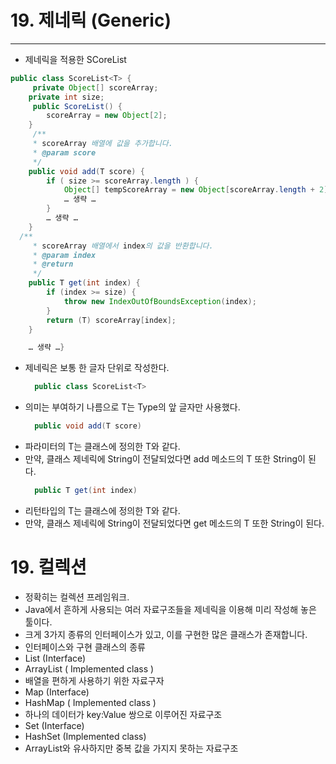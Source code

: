 # 19. 제네릭 (Generic)
---
* 제네릭을 적용한 SCoreList
```java
public class ScoreList<T> {
     private Object[] scoreArray;
    private int size;
     public ScoreList() {
        scoreArray = new Object[2];
    }
     /**
     * scoreArray 배열에 값을 추가합니다.
     * @param score
     */
    public void add(T score) {
        if ( size >= scoreArray.length ) {
            Object[] tempScoreArray = new Object[scoreArray.length + 2];
            … 생략 …
        }
        … 생략 …
    }
  /**
     * scoreArray 배열에서 index의 값을 반환합니다.
     * @param index
     * @return
     */
    public T get(int index) {
        if (index >= size) {
            throw new IndexOutOfBoundsException(index);
        }
        return (T) scoreArray[index];
    }

	… 생략 …}
```

* <T> 제네릭은 보통 한 글자 단위로 작성한다.
  ```java
    public class ScoreList<T>
  ```
* 의미는 부여하기 나름으로 T는 Type의 앞 글자만 사용했다.
  ```java
    public void add(T score)
  ```
* 파라미터의 T는 클래스에 정의한 T와 같다.
* 만약, 클래스 제네릭에 String이 전달되었다면 add 메소드의 T 또한 String이 된다.
  ```java
    public T get(int index)
  ```
* 리턴타입의 T는 클래스에 정의한 T와 같다.
* 만약, 클래스 제네릭에 String이 전달되었다면 get 메소드의 T 또한 String이 된다.

# 19. 컬렉션
* 정확히는 컬렉션 프레임워크.
* Java에서 흔하게 사용되는 여러 자료구조들을 제네릭을 이용해 미리 작성해 놓은 툴이다.
* 크게 3가지 종류의 인터페이스가 있고, 이를 구현한 많은 클래스가 존재합니다.
* 인터페이스와 구현 클래스의 종류
 * List (Interface)
  * ArrayList ( Implemented class )
   * 배열을 편하게 사용하기 위한 자료구자
 * Map (Interface)
  * HashMap ( Implemented class )
   * 하나의 데이터가 key:Value 쌍으로 이루어진 자료구조
 * Set (Interface)
  * HashSet (Implemented class)
   * ArrayList와 유사하지만 중복 값을 가지지 못하는 자료구조      

